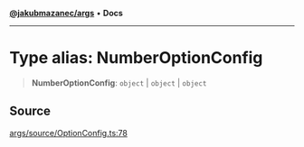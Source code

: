[**@jakubmazanec/args**](../README.md) • **Docs**

---

# Type alias: NumberOptionConfig

> **NumberOptionConfig**: `object` \| `object` \| `object`

## Source

[args/source/OptionConfig.ts:78](https://github.com/jakubmazanec/js-tools/blob/45932621a19c677851f8bf60e4a28d217617972b/packages/args/source/OptionConfig.ts#L78)
